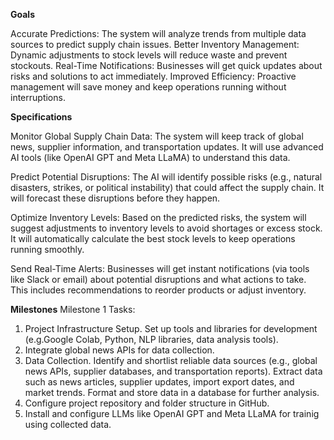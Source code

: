 **Goals**

Accurate Predictions: The system will analyze trends from multiple data sources to predict supply chain issues.
Better Inventory Management: Dynamic adjustments to stock levels will reduce waste and prevent stockouts.
Real-Time Notifications: Businesses will get quick updates about risks and solutions to act immediately.
Improved Efficiency: Proactive management will save money and keep operations running without interruptions.

**Specifications**

Monitor Global Supply Chain Data: The system will keep track of global news, supplier information, and transportation updates. It will use advanced AI tools (like OpenAI GPT and Meta LLaMA) to understand this data.

Predict Potential Disruptions: The AI will identify possible risks (e.g., natural disasters, strikes, or political instability) that could affect the supply chain. It will forecast these disruptions before they happen.

Optimize Inventory Levels: Based on the predicted risks, the system will suggest adjustments to inventory levels to avoid shortages or excess stock. It will automatically calculate the best stock levels to keep operations running smoothly.

Send Real-Time Alerts: Businesses will get instant notifications (via tools like Slack or email) about potential disruptions and what actions to take. This includes recommendations to reorder products or adjust inventory.

**Milestones**
Milestone 1
Tasks: 
1. Project Infrastructure Setup. Set up tools and libraries for development (e.g.Google Colab, Python, NLP libraries, data analysis tools).
2. Integrate global news APIs for data collection.
3. Data Collection. Identify and shortlist reliable data sources (e.g., global news APIs, supplier databases, and transportation reports).
Extract data such as news articles, supplier updates, import export dates, and market trends.
Format and store data in a database for further analysis.
4. Configure project repository and folder structure in GitHub.
5. Install and configure LLMs like OpenAI GPT and Meta LLaMA for trainig using collected data.
